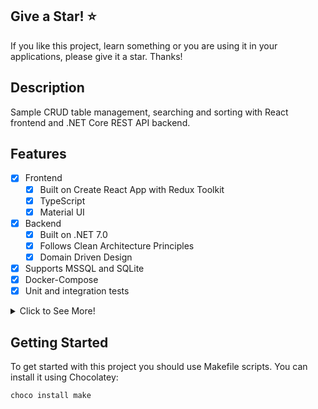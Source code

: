 ## Give a Star! :star:

If you like this project, learn something or you are using it in your applications, please give it a star. Thanks!

## Description
Sample CRUD table management, searching and sorting with React frontend and .NET Core REST API backend.

## Features

- [x] Frontend
  - [x] Built on Create React App with Redux Toolkit
  - [x] TypeScript
  - [x] Material UI
- [x] Backend
  - [x] Built on .NET 7.0
  - [x] Follows Clean Architecture Principles
  - [x] Domain Driven Design
- [x] Supports MSSQL and SQLite
- [x] Docker-Compose
- [x] Unit and integration tests

<details>
  <summary>Click to See More!</summary>

- [x] Frontend
  - [x] React v18
  - [x] Redux toolkit
  - [x] TypeScript
  - [x] Material UI
  - [x] Jest
  - [x] Axios
  - [x] Formik
  - [x] Yup validation
- [x] Backend
  - [x] Uses Entity Framework Core as DB Abstraction
  - [x] OpenAPI (Swagger)
  - [x] Mapper
  - [x] Api Key
  - [x] MediatR - CQRS
  - [x] Log4net
  - [x] xUnit
  - [x] AutoFixture
  - [x] Moq
- [x] Supports MSSQL and SQLite
- [x] Docker-Compose
- [x] MakeFile
</details>

## Getting Started

To get started with this project you should use Makefile scripts.
You can install it using Chocolatey:
```
choco install make
```